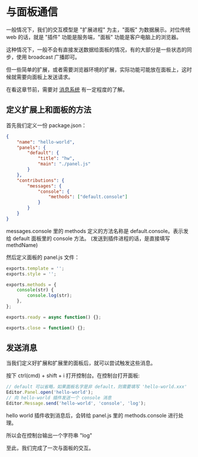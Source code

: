 # 与面板通信

一般情况下，我们的交互模型是 "扩展进程" 为主，"面板" 为数据展示。对位传统 web 的话，就是 "插件" 功能是服务端，"面板" 功能是客户电脑上的浏览器。

这种情况下，一般不会有直接发送数据给面板的情况，有的大部分是一些状态的同步，使用 broadcast 广播即可。

但一些简单的扩展，或者需要浏览器环境的扩展，实际功能可能放在面板上，这时候就需要向面板上发送请求。

在看这章节前，需要对 [消息系统](./messages.md) 有一定程度的了解。

## 定义扩展上和面板的方法

首先我们定义一份 package.json：

```json
{
    "name": "hello-world",
    "panels": {
        "default": {
            "title": "hw",
            "main": "./panel.js"
        }
    },
    "contributions": {
        "messages": {
            "console": {
                "methods": ["default.console"]
            }
        }
    }
}
```

messages.console 里的 methods 定义的方法名称是 default.console。表示发给 default 面板里的 console 方法。
(发送到插件进程的话，是直接填写 methdName)

然后定义面板的 panel.js 文件：

```javascript
exports.template = '';
exports.style = '';

exports.methods = {
    console(str) {
        console.log(str);
    },
};

exports.ready = async function() {};

exports.close = function() {};
```

## 发送消息

当我们定义好扩展和扩展里的面板后，就可以尝试触发这些消息。

按下 ctrl(cmd) + shift + i 打开控制台。在控制台打开面板:

 ```javascript
 // default 可以省略，如果面板名字是非 default，则需要填写 'hello-world.xxx'
 Editor.Panel.open('hello-world');
 // 向 hello-world 插件发送一个 console 消息
 Editor.Message.send('hello-world', 'console', 'log');
 ```

hello world 插件收到消息后，会转给 panel.js 里的 methods.console 进行处理。

所以会在控制台输出一个字符串 "log"

至此，我们完成了一次与面板的交互。
